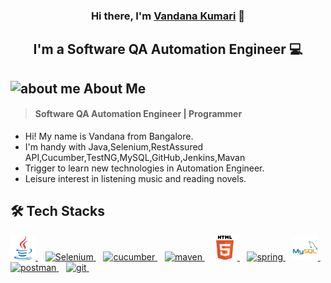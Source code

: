 <h3 align="center">Hi there, I'm <a href="https://www.linkedin.com/in/vanu/" target="_blank" rel="noreferrer">Vandana Kumari</a> 👋</h3>

<h2 align="center">I'm a Software QA Automation Engineer 💻</h2>

## <img width="26" height="26" alt="about me" src="https://cdn-icons-png.flaticon.com/512/6997/6997662.png"> About Me 
> #### Software QA Automation Engineer | Programmer
<!--<span><img width="30" height="30" alt="javaScript" src="https://user-images.githubusercontent.com/101383047/184540783-5fbe075d-a347-4883-8192-b43925cdd60e.png"></span>-->
- Hi! My name is Vandana from Bangalore.
- I'm handy with Java,Selenium,RestAssured API,Cucumber,TestNG,MySQL,GitHub,Jenkins,Mavan
- Trigger to learn new technologies in Automation Engineer.
- Leisure interest in listening music and reading novels.


## 🛠️ Tech Stacks
<p align="left"> 
<a href="https://www.java.com" target="_blank" rel="noreferrer"> <img src="https://raw.githubusercontent.com/devicons/devicon/master/icons/java/java-original.svg" alt="java" width="40" height="40"/> </a> &nbsp;&nbsp;
<a href="https://www.java.com" target="_blank" rel="noreferrer"> <img src="https://www.svgrepo.com/show/354321/selenium.svg" alt="Selenium" width="40" height="40"/> </a> &nbsp;&nbsp;
<a href="https://www.java.com" target="_blank" rel="noreferrer"> <img src="https://www.svgrepo.com/show/353625/cucumber.svg" alt="cucumber" width="40" height="40"/> </a> &nbsp;&nbsp;
<a href="https://www.java.com" target="_blank" rel="noreferrer"> <img src="https://www.svgrepo.com/show/354051/maven.svg" alt="maven" width="40" height="40"/> </a> &nbsp;&nbsp;
<a href="https://www.w3.org/html/" target="_blank" rel="noreferrer"> <img src="https://raw.githubusercontent.com/devicons/devicon/master/icons/html5/html5-original-wordmark.svg" alt="html5" width="40" height="40"/> </a> &nbsp;&nbsp;
<a href="https://spring.io/" target="_blank" rel="noreferrer"> <img src="https://www.vectorlogo.zone/logos/springio/springio-icon.svg" alt="spring" width="40" height="40"/> </a> &nbsp;&nbsp;
<a href="https://www.mysql.com/" target="_blank" rel="noreferrer"> <img src="https://raw.githubusercontent.com/devicons/devicon/master/icons/mysql/mysql-original-wordmark.svg" alt="mysql" width="40" height="40"/> </a> &nbsp;&nbsp;
<a href="https://postman.com" target="_blank" rel="noreferrer"> <img src="https://www.vectorlogo.zone/logos/getpostman/getpostman-icon.svg" alt="postman" width="40" height="40"/> </a> &nbsp;&nbsp;
<a href="https://git-scm.com/" target="_blank" rel="noreferrer"> <img src="https://www.vectorlogo.zone/logos/git-scm/git-scm-icon.svg" alt="git" width="40" height="40"/> </a> &nbsp;&nbsp;
</p>


<!--
**kumarivanu/kumarivanu** is a ✨ _special_ ✨ repository because its `README.md` (this file) appears on your GitHub profile.

Here are some ideas to get you started:

- 🔭 I’m currently working on ...
- 🌱 I’m currently learning ...
- 👯 I’m looking to collaborate on ...
- 🤔 I’m looking for help with ...
- 💬 Ask me about ...
- 📫 How to reach me: ...
- 😄 Pronouns: ...
- ⚡ Fun fact: ...
-->
